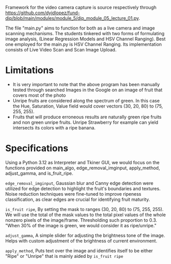 Framework for the video camera capture is source respectively through https://github.com/dyjdlopez/fund-dip/blob/main/modules/module_5/dip_module_05_lecture_01.py. 


The file "main.py" aims to function for both as a live camera and image scanning mechanisms. The students tinkered with two forms of formulating image analysis, (Linear Regression Models and HSV Channel Ranging). Best one employed for the main.py is HSV Channel Ranging. Its implementation consists of Live Video Scan and Scan Image Upload. 

# Limitations
- It is very important to note that the above program has been manually tested through searched Images in the Google on an image of fruit that covers most of the photo
- Unripe fruits are considered along the spectrum of green. In this case the Hue, Saturation, Value field would cover vectors (30, 20, 80) to (75, 255, 255). 
- Fruits that will produce erroneous results are naturally green ripe fruits and non green unripe fruits. Unripe Strawberry for example can yield intersects its colors with a ripe banana.

# Specifications
Using a Python 3.12 as Interpreter and Tkiner GUI, we would focus on the functions provided on main_algo, edge_removal_imginput, apply_method, adjust_gamma, and is_fruit_ripe. 

`edge_removal_imginput`, Gaussian blur and Canny edge detection were utilized for edge detection to highlight the fruit's boundaries and textures. Noise reduction techniques were fine-tuned to improve ripeness classification, as clear edges are crucial for identifying fruit maturity.


`is_fruit ripe`,  By setting the mask to ranges (30, 20, 80) to (75, 255, 255). We will use the total of the mask values to the total pixel values of the whole nonzero pixels of the image/frame. Thresholding such proportion to 0.3. "When 30% of the image is green, we would consider it as ripe/unripe."


`adjust_gamma`,  A simple slider for adjusting the brightness tone of the image. Helps with custom adjustment of the brightness of current environment.



`apply_method`,  Puts text over the image and identifies itself to be either "Ripe" or "Unripe" that is mainly aided by `is_fruit ripe`
